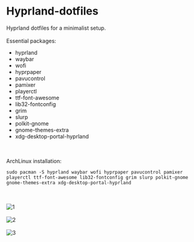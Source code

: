 # Hyprland-dotfiles

Hyprland dotfiles for a minimalist setup.
<br><br>
Essential packages:
+ hyprland
+ waybar
+ wofi
+ hyprpaper
+ pavucontrol
+ pamixer
+ playerctl
+ ttf-font-awesome
+ lib32-fontconfig
+ grim
+ slurp
+ polkit-gnome
+ gnome-themes-extra
+ xdg-desktop-portal-hyprland

<br><br>
ArchLinux installation:
```
sudo pacman -S hyprland waybar wofi hyprpaper pavucontrol pamixer playerctl ttf-font-awesome lib32-fontconfig grim slurp polkit-gnome gnome-themes-extra xdg-desktop-portal-hyprland
```
<br><br>
![1](https://github.com/user-attachments/assets/29bfbb99-cc2a-4975-8453-41143c2b8e19)
<br><br>
![2](https://github.com/user-attachments/assets/a5c1f2ec-4fc1-42e4-969a-0ceecbe3c305)
<br><br>
![3](https://github.com/user-attachments/assets/72d8fe79-f2df-4582-9be4-5d5ad184e195)
